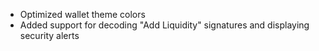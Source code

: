- Optimized wallet theme colors
- Added support for decoding "Add Liquidity" signatures and displaying security alerts